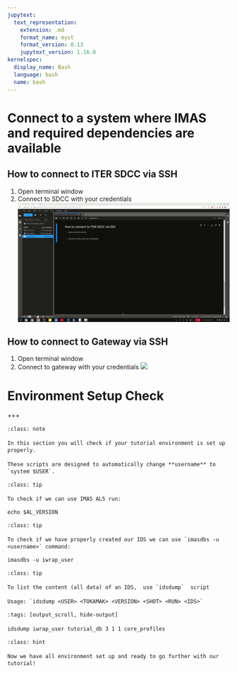 ```yaml
---
jupytext:
  text_representation:
    extension: .md
    format_name: myst
    format_version: 0.13
    jupytext_version: 1.16.0
kernelspec:
  display_name: Bash
  language: bash
  name: bash
---
```



# Connect to a system where IMAS and required dependencies are available

##  How to connect to ITER SDCC via SSH
1. Open terminal window
2. Connect to SDCC with your credentials
![](../../sources/images/ssh_iter.gif)

## How to connect to Gateway via SSH
1. Open terminal window
2. Connect to gateway with your credentials
![](../../sources/images/ssh_gateway.gif)




# Environment Setup Check


+++

```{admonition} What you will do here
:class: note

In this section you will check if your tutorial environment is set up properly.

These scripts are designed to automatically change **username** to `system $USER`.
```


```{admonition} Check if you have **IMAS AL5** installed 
:class: tip

To check if we can use IMAS AL5 run:
```

```{code-cell}
echo $AL_VERSION
```


```{admonition} imasdbs 
:class: tip

To check if we have properly created our IDS we can use `imasdbs -u <username>` command:
```

```{code-cell}
imasdbs -u iwrap_user
```

```{admonition} idsdump
:class: tip

To list the content (all data) of an IDS,  use `idsdump`  script

Usage: `idsdump <USER> <TOKAMAK> <VERSION> <SHOT> <RUN> <IDS>`

```

```{code-cell}
:tags: [output_scroll, hide-output]

idsdump iwrap_user tutorial_db 3 1 1 core_profiles
```

```{admonition} Ready to go!
:class: hint

Now we have all environment set up and ready to go further with our tutorial!
```
